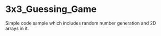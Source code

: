# 3x3_Guessing_Game
Simple code sample which includes random number generation and 2D arrays in it.
